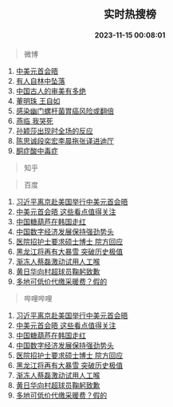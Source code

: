 <div align="center"><h2>实时热搜榜</h2><h4>2023-11-15 00:08:01</h4></div>

> 微博  

1. [中美元首会晤](https://s.weibo.com/weibo?q=%23%E4%B8%AD%E7%BE%8E%E5%85%83%E9%A6%96%E4%BC%9A%E6%99%A4%23&t=31&band_rank=1&Refer=top)<br />
2. [有人自林中坠落](https://s.weibo.com/weibo?q=%23%E6%9C%89%E4%BA%BA%E8%87%AA%E6%9E%97%E4%B8%AD%E5%9D%A0%E8%90%BD%23&t=31&band_rank=2&Refer=top)<br />
3. [中国古人的审美有多绝](https://s.weibo.com/weibo?q=%23%E4%B8%AD%E5%9B%BD%E5%8F%A4%E4%BA%BA%E7%9A%84%E5%AE%A1%E7%BE%8E%E6%9C%89%E5%A4%9A%E7%BB%9D%23&t=31&band_rank=3&Refer=top)<br />
4. [董明珠 王自如](https://s.weibo.com/weibo?q=%E8%91%A3%E6%98%8E%E7%8F%A0%20%E7%8E%8B%E8%87%AA%E5%A6%82&t=31&band_rank=4&Refer=top)<br />
5. [感染幽门螺杆菌胃癌风险或翻倍](https://s.weibo.com/weibo?q=%23%E6%84%9F%E6%9F%93%E5%B9%BD%E9%97%A8%E8%9E%BA%E6%9D%86%E8%8F%8C%E8%83%83%E7%99%8C%E9%A3%8E%E9%99%A9%E6%88%96%E7%BF%BB%E5%80%8D%23&t=31&band_rank=5&Refer=top)<br />
6. [燕临 我哭死](https://s.weibo.com/weibo?q=%E7%87%95%E4%B8%B4%20%E6%88%91%E5%93%AD%E6%AD%BB&t=31&band_rank=6&Refer=top)<br />
7. [孙颖莎出现时全场的反应](https://s.weibo.com/weibo?q=%23%E5%AD%99%E9%A2%96%E8%8E%8E%E5%87%BA%E7%8E%B0%E6%97%B6%E5%85%A8%E5%9C%BA%E7%9A%84%E5%8F%8D%E5%BA%94%23&t=31&band_rank=7&Refer=top)<br />
8. [陈思诚段奕宏李晨拖张译进迪厅](https://s.weibo.com/weibo?q=%E9%99%88%E6%80%9D%E8%AF%9A%E6%AE%B5%E5%A5%95%E5%AE%8F%E6%9D%8E%E6%99%A8%E6%8B%96%E5%BC%A0%E8%AF%91%E8%BF%9B%E8%BF%AA%E5%8E%85&t=31&band_rank=8&Refer=top)<br />
9. [酮症酸中毒症](https://s.weibo.com/weibo?q=%23%E9%85%AE%E7%97%87%E9%85%B8%E4%B8%AD%E6%AF%92%E7%97%87%23&t=31&band_rank=9&Refer=top)<br />

> 知乎  


> 百度  

1. [习近平离京赴美国举行中美元首会晤](https://www.baidu.com/s?wd=%E4%B9%A0%E8%BF%91%E5%B9%B3%E7%A6%BB%E4%BA%AC%E8%B5%B4%E7%BE%8E%E5%9B%BD%E4%B8%BE%E8%A1%8C%E4%B8%AD%E7%BE%8E%E5%85%83%E9%A6%96%E4%BC%9A%E6%99%A4&sa=fyb_news&rsv_dl=fyb_news)<br />
2. [中美元首会晤 这些看点值得关注](https://www.baidu.com/s?wd=%E4%B8%AD%E7%BE%8E%E5%85%83%E9%A6%96%E4%BC%9A%E6%99%A4+%E8%BF%99%E4%BA%9B%E7%9C%8B%E7%82%B9%E5%80%BC%E5%BE%97%E5%85%B3%E6%B3%A8&sa=fyb_news&rsv_dl=fyb_news)<br />
3. [中国糖葫芦在韩国走红](https://www.baidu.com/s?wd=%E4%B8%AD%E5%9B%BD%E7%B3%96%E8%91%AB%E8%8A%A6%E5%9C%A8%E9%9F%A9%E5%9B%BD%E8%B5%B0%E7%BA%A2&sa=fyb_news&rsv_dl=fyb_news)<br />
4. [中国数字经济发展保持强劲势头](https://www.baidu.com/s?wd=%E4%B8%AD%E5%9B%BD%E6%95%B0%E5%AD%97%E7%BB%8F%E6%B5%8E%E5%8F%91%E5%B1%95%E4%BF%9D%E6%8C%81%E5%BC%BA%E5%8A%B2%E5%8A%BF%E5%A4%B4&sa=fyb_news&rsv_dl=fyb_news)<br />
5. [医院招护士要求硕士博士 院方回应](https://www.baidu.com/s?wd=%E5%8C%BB%E9%99%A2%E6%8B%9B%E6%8A%A4%E5%A3%AB%E8%A6%81%E6%B1%82%E7%A1%95%E5%A3%AB%E5%8D%9A%E5%A3%AB+%E9%99%A2%E6%96%B9%E5%9B%9E%E5%BA%94&sa=fyb_news&rsv_dl=fyb_news)<br />
6. [黑龙江将再有大暴雪 突破历史极值](https://www.baidu.com/s?wd=%E9%BB%91%E9%BE%99%E6%B1%9F%E5%B0%86%E5%86%8D%E6%9C%89%E5%A4%A7%E6%9A%B4%E9%9B%AA+%E7%AA%81%E7%A0%B4%E5%8E%86%E5%8F%B2%E6%9E%81%E5%80%BC&sa=fyb_news&rsv_dl=fyb_news)<br />
7. [渐冻人蔡磊激动试用人工喉](https://www.baidu.com/s?wd=%E6%B8%90%E5%86%BB%E4%BA%BA%E8%94%A1%E7%A3%8A%E6%BF%80%E5%8A%A8%E8%AF%95%E7%94%A8%E4%BA%BA%E5%B7%A5%E5%96%89&sa=fyb_news&rsv_dl=fyb_news)<br />
8. [黄日华向村超球员鞠躬致歉](https://www.baidu.com/s?wd=%E9%BB%84%E6%97%A5%E5%8D%8E%E5%90%91%E6%9D%91%E8%B6%85%E7%90%83%E5%91%98%E9%9E%A0%E8%BA%AC%E8%87%B4%E6%AD%89&sa=fyb_news&rsv_dl=fyb_news)<br />
9. [多地可低价代缴采暖费？假的](https://www.baidu.com/s?wd=%E5%A4%9A%E5%9C%B0%E5%8F%AF%E4%BD%8E%E4%BB%B7%E4%BB%A3%E7%BC%B4%E9%87%87%E6%9A%96%E8%B4%B9%EF%BC%9F%E5%81%87%E7%9A%84&sa=fyb_news&rsv_dl=fyb_news)<br />

> 哔哩哔哩  

1. [习近平离京赴美国举行中美元首会晤](https://www.baidu.com/s?wd=%E4%B9%A0%E8%BF%91%E5%B9%B3%E7%A6%BB%E4%BA%AC%E8%B5%B4%E7%BE%8E%E5%9B%BD%E4%B8%BE%E8%A1%8C%E4%B8%AD%E7%BE%8E%E5%85%83%E9%A6%96%E4%BC%9A%E6%99%A4&sa=fyb_news&rsv_dl=fyb_news)<br />
2. [中美元首会晤 这些看点值得关注](https://www.baidu.com/s?wd=%E4%B8%AD%E7%BE%8E%E5%85%83%E9%A6%96%E4%BC%9A%E6%99%A4+%E8%BF%99%E4%BA%9B%E7%9C%8B%E7%82%B9%E5%80%BC%E5%BE%97%E5%85%B3%E6%B3%A8&sa=fyb_news&rsv_dl=fyb_news)<br />
3. [中国糖葫芦在韩国走红](https://www.baidu.com/s?wd=%E4%B8%AD%E5%9B%BD%E7%B3%96%E8%91%AB%E8%8A%A6%E5%9C%A8%E9%9F%A9%E5%9B%BD%E8%B5%B0%E7%BA%A2&sa=fyb_news&rsv_dl=fyb_news)<br />
4. [中国数字经济发展保持强劲势头](https://www.baidu.com/s?wd=%E4%B8%AD%E5%9B%BD%E6%95%B0%E5%AD%97%E7%BB%8F%E6%B5%8E%E5%8F%91%E5%B1%95%E4%BF%9D%E6%8C%81%E5%BC%BA%E5%8A%B2%E5%8A%BF%E5%A4%B4&sa=fyb_news&rsv_dl=fyb_news)<br />
5. [医院招护士要求硕士博士 院方回应](https://www.baidu.com/s?wd=%E5%8C%BB%E9%99%A2%E6%8B%9B%E6%8A%A4%E5%A3%AB%E8%A6%81%E6%B1%82%E7%A1%95%E5%A3%AB%E5%8D%9A%E5%A3%AB+%E9%99%A2%E6%96%B9%E5%9B%9E%E5%BA%94&sa=fyb_news&rsv_dl=fyb_news)<br />
6. [黑龙江将再有大暴雪 突破历史极值](https://www.baidu.com/s?wd=%E9%BB%91%E9%BE%99%E6%B1%9F%E5%B0%86%E5%86%8D%E6%9C%89%E5%A4%A7%E6%9A%B4%E9%9B%AA+%E7%AA%81%E7%A0%B4%E5%8E%86%E5%8F%B2%E6%9E%81%E5%80%BC&sa=fyb_news&rsv_dl=fyb_news)<br />
7. [渐冻人蔡磊激动试用人工喉](https://www.baidu.com/s?wd=%E6%B8%90%E5%86%BB%E4%BA%BA%E8%94%A1%E7%A3%8A%E6%BF%80%E5%8A%A8%E8%AF%95%E7%94%A8%E4%BA%BA%E5%B7%A5%E5%96%89&sa=fyb_news&rsv_dl=fyb_news)<br />
8. [黄日华向村超球员鞠躬致歉](https://www.baidu.com/s?wd=%E9%BB%84%E6%97%A5%E5%8D%8E%E5%90%91%E6%9D%91%E8%B6%85%E7%90%83%E5%91%98%E9%9E%A0%E8%BA%AC%E8%87%B4%E6%AD%89&sa=fyb_news&rsv_dl=fyb_news)<br />
9. [多地可低价代缴采暖费？假的](https://www.baidu.com/s?wd=%E5%A4%9A%E5%9C%B0%E5%8F%AF%E4%BD%8E%E4%BB%B7%E4%BB%A3%E7%BC%B4%E9%87%87%E6%9A%96%E8%B4%B9%EF%BC%9F%E5%81%87%E7%9A%84&sa=fyb_news&rsv_dl=fyb_news)<br />
